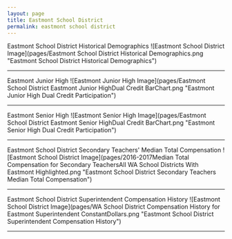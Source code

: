 ```yaml
---
layout: page
title: Eastmont School District
permalink: eastmont school district
---
```



Eastmont School District Historical Demographics
![Eastmont School District Image](pages/Eastmont School District Historical Demographics.png "Eastmont School District Historical Demographics")

___

Eastmont Junior High
![Eastmont Junior High Image](pages/Eastmont School District Eastmont Junior HighDual Credit BarChart.png "Eastmont Junior High Dual Credit Participation")

___

Eastmont Senior High
![Eastmont Senior High Image](pages/Eastmont School District Eastmont Senior HighDual Credit BarChart.png "Eastmont Senior High Dual Credit Participation")

___

Eastmont School District Secondary Teachers' Median Total Compensation
![Eastmont School District Image](pages/2016-2017Median Total Compensation for Secondary TeachersAll WA School Districts With Eastmont Highlighted.png "Eastmont School District Secondary Teachers Median Total Compensation")

___

Eastmont School District Superintendent Compensation History
![Eastmont School District Image](pages/WA School District Compensation History for Eastmont Superintendent ConstantDollars.png "Eastmont School District Superintendent Compensation History")

___


